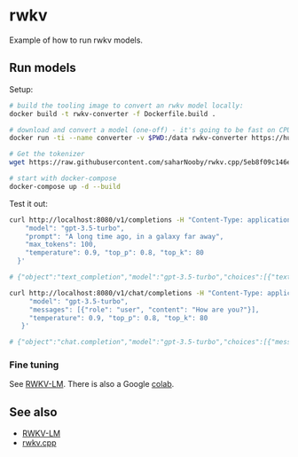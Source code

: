 # rwkv

Example of how to run rwkv models.

## Run models

Setup:

```bash
# build the tooling image to convert an rwkv model locally:
docker build -t rwkv-converter -f Dockerfile.build .

# download and convert a model (one-off) - it's going to be fast on CPU too!
docker run -ti --name converter -v $PWD:/data rwkv-converter https://huggingface.co/BlinkDL/rwkv-5-world/resolve/main/RWKV-5-World-0.4B-v2-20231113-ctx4096.pth /data/models/rwkv-5-world-04b.bin

# Get the tokenizer
wget https://raw.githubusercontent.com/saharNooby/rwkv.cpp/5eb8f09c146ea8124633ab041d9ea0b1f1db4459/rwkv/20B_tokenizer.json -O models/rwkv.tokenizer.json

# start with docker-compose
docker-compose up -d --build
```

Test it out:

```bash
curl http://localhost:8080/v1/completions -H "Content-Type: application/json" -d '{
    "model": "gpt-3.5-turbo",
    "prompt": "A long time ago, in a galaxy far away",
    "max_tokens": 100,
    "temperature": 0.9, "top_p": 0.8, "top_k": 80
  }'

# {"object":"text_completion","model":"gpt-3.5-turbo","choices":[{"text":", there was a small group of five friends: Annie, Bryan, Charlie, Emily, and Jesse."}],"usage":{"prompt_tokens":0,"completion_tokens":0,"total_tokens":0}}

curl http://localhost:8080/v1/chat/completions -H "Content-Type: application/json" -d '{
     "model": "gpt-3.5-turbo",            
     "messages": [{"role": "user", "content": "How are you?"}],
     "temperature": 0.9, "top_p": 0.8, "top_k": 80
   }'

# {"object":"chat.completion","model":"gpt-3.5-turbo","choices":[{"message":{"role":"assistant","content":" Good, thanks. I am about to go to bed. I' ll talk to you later.Bye."}}],"usage":{"prompt_tokens":0,"completion_tokens":0,"total_tokens":0}}
```

### Fine tuning

See [RWKV-LM](https://github.com/BlinkDL/RWKV-LM#training--fine-tuning). There is also a Google [colab](https://colab.research.google.com/github/resloved/RWKV-notebooks/blob/master/RWKV_v4_RNN_Pile_Fine_Tuning.ipynb).

## See also

- [RWKV-LM](https://github.com/BlinkDL/RWKV-LM)
- [rwkv.cpp](https://github.com/saharNooby/rwkv.cpp)
